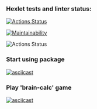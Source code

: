 ### Hexlet tests and linter status:

[![Actions Status](https://github.com/temirKhan42/frontend-project-lvl1/workflows/hexlet-check/badge.svg)](https://github.com/temirKhan42/frontend-project-lvl1/actions)

[![Maintainability](https://api.codeclimate.com/v1/badges/a99a88d28ad37a79dbf6/maintainability)](https://codeclimate.com/github/codeclimate/codeclimate/maintainability)

![Actions Status](https://github.com/temirKhan42/frontend-project-lvl1/actions/workflows/node.js.yml/badge.svg)

### Start using package

[![asciicast](https://asciinema.org/a/eL2sB26DXt0rAnEzS7Zshrshj.svg)](https://asciinema.org/a/eL2sB26DXt0rAnEzS7Zshrshj)

### Play 'brain-calc' game

[![asciicast](https://asciinema.org/a/KwB73gLe1ddpJu3I6kCq0Ll5y.svg)](https://asciinema.org/a/KwB73gLe1ddpJu3I6kCq0Ll5y)
